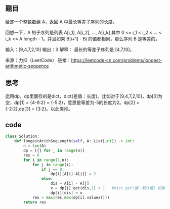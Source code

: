 ## 题目
给定一个整数数组 A，返回 A 中最长等差子序列的长度。

回想一下，A 的子序列是列表 A[i_1], A[i_2], ..., A[i_k] 其中 0 <= i_1 < i_2 < ... < i_k <= A.length - 1。并且如果 B[i+1] - B[i]( 0<=i<B.length-1) 的值都相同，那么序列 B 是等差的。

输入：[9,4,7,2,10]
输出：3
解释：
最长的等差子序列是 [4,7,10]。

来源：力扣（LeetCode）
链接：https://leetcode-cn.com/problems/longest-arithmetic-sequence


## 思考
运用dp，dp里面存的是dict，dict{差值：长度}。比如对于[9,4,7,2,10]，dp[0]为空，dp[1] = {4-9:2} = {-5:2}，意思是等差为-5的长度为2。dp[2] = {-2:2},dp[3] = {3:2}。以此类推。

## code
```Python
class Solution:
    def longestArithSeqLength(self, A: List[int]) -> int:
        n = len(A)
        dp = [{} for _ in range(n)]
        res = 0
        for i in range(1,n):
            for j in range(i):
                if j == 0:
                    dp[i][A[i]-A[j]] = 2
                else:
                    dis = A[i] - A[j]
                    x = dp[j].get(dis,1) + 1   #dict.get(键：默认值) 如果找不到该键则赋值默认值
                    dp[i][dis] = x
            res = max(res,max(dp[i].values()))
        return res
```